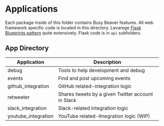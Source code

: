 # Applications

Each package inside of this folder contains Busy Beaver features.
All web framework specific code is located in this directory.
Levarege [Flask Blueprints pattern](http://flask.pocoo.org/docs/1.0/blueprints/)
quite extensively.
Flask code is in `api` subfolders.

## App Directory

|Application|Description
|---|---|
|debug|Tools to help development and debug|
|events|Find and post upcoming events|
|github_integration|GitHub related-integration logic|
|retweeter|Shares tweets by a given Twitter account in Slack|
|slack_integration|Slack-related integration logic|
|youtube_integration|YouTube related-itnegration logic (WIP)|
